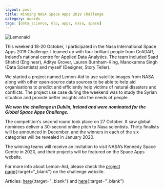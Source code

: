 ```yaml
---
layout: post
title: Winning NASA Space Apps 2019 Challenge
category: Awards
tags: [data_science, nlp, apps, nasa, space]
---
```

![Lemonaid]({{site.images_url}}2019/11/Screenshot_Lemon-Aid.width-800.png)  

This weekend 18-20 October, I participated in the Nasa International Space Apps 2019 Challenge. I teamed up with four brilliant people from CeADAR, Ireland’s national centre for Applied Data Analytics. The team included Saad Shahid (Engineer), Aditya Grover, Lauren Burnham-King, Manokamna Singh (Data Scientists) and myself (Designer, Story Teller). 

We started a project named Lemon-Aid to use satellite images from NASA along with other open-source data sources to be able to help aid organisations to predict and efficiently help victims of natural disasters and conflicts. The project use case during the weekend was to study the Syrian situation and provide better insights into the needs of people. 

**_We won the challenge in Dublin, Ireland and were nominated for the Global Space Apps Challenge._**

The competition's second round took place on 27 October. It saw global nominees deliver a 30-second online pitch to Nasa scientists. Thirty finalists will be announced in December, and the winners in each of the six categories will be revealed in January 2020.

The winning teams will receive an invitation to visit NASA’s Kennedy Space Centre in 2020, and their projects will be featured on the Space Apps website.

For more info about Lemon-Aid, please check the [project page](https://2019.spaceappschallenge.org/challenges/living-our-world/curious-minds-come-helping-hands/teams/lemon-aid/project){:target="_blank"} on the challenge website.

Articles: [here](http://www.researchandinnovation.ie/ceadar-selected-as-global-nominee-for-nasa-space-apps-challenge/){:target="_blank"} and [here](https://www.techcentral.ie/ceadar-selected-as-global-nominee-for-nasas-space-apps-challenge/){:target="_blank"}

